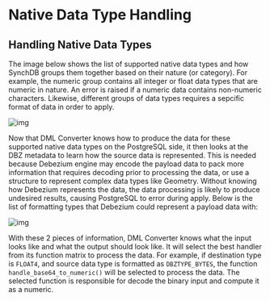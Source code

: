 # Native Data Type Handling

## **Handling Native Data Types**

The image below shows the list of supported native data types and how SynchDB groups them together based on their nature (or category). For example, the numeric group contains all integer or float data types that are numeric in nature. An error is raised if a numeric data contains non-numeric characters. Likewise, different groups of data types requires a sepcific format of data in order to apply.

![img](/images/synchdb-native-types5.jpg)

Now that DML Converter knows how to produce the data for these supported native data types on the PostgreSQL side, it then looks at the DBZ metadata to learn how the source data is represented. This is needed because Debezium engine may encode the payload data to pack more information that requires decoding prior to processing the data, or use a structure to represent complex data types like Geometry. Without knowing how Debezium represents the data, the data processing is likely to produce undesired results, causing PostgreSQL to error during apply. Below is the list of formatting types that Debezium could represent a payload data with:

![img](/images/synchdb-dbztype.jpg)

With these 2 pieces of information, DML Converter knows what the input looks like and what the output should look like. It will select the best handler from its function matrix to process the data. For example, if destination type is `FLOAT4`, and source data type is formatted as `DBZTYPE_BYTES`, the function `handle_base64_to_numeric()` will be selected to process the data. The selected function is responsible for decode the binary input and compute it as a numeric. 